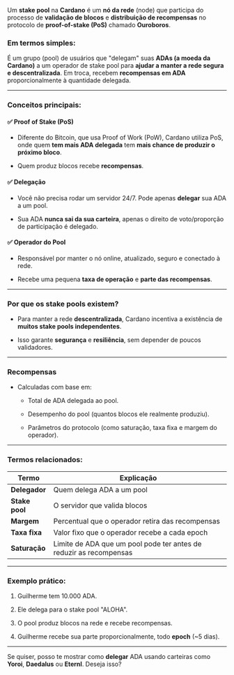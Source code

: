 Um **stake pool** na **Cardano** é um **nó da rede** (node) que participa do processo de **validação de blocos** e **distribuição de recompensas** no protocolo de **proof-of-stake (PoS)** chamado **Ouroboros**.

### Em termos simples:

É um grupo (pool) de usuários que "delegam" suas **ADAs (a moeda da Cardano)** a um operador de stake pool para **ajudar a manter a rede segura e descentralizada**. Em troca, recebem **recompensas em ADA** proporcionalmente à quantidade delegada.

---

### Conceitos principais:

#### ✅ **Proof of Stake (PoS)**

- Diferente do Bitcoin, que usa Proof of Work (PoW), Cardano utiliza PoS, onde quem **tem mais ADA delegada** tem **mais chance de produzir o próximo bloco**.
    
- Quem produz blocos recebe **recompensas**.
    

#### ✅ **Delegação**

- Você não precisa rodar um servidor 24/7. Pode apenas **delegar** sua ADA a um pool.
    
- Sua ADA **nunca sai da sua carteira**, apenas o direito de voto/proporção de participação é delegado.
    

#### ✅ **Operador do Pool**

- Responsável por manter o nó online, atualizado, seguro e conectado à rede.
    
- Recebe uma pequena **taxa de operação** e **parte das recompensas**.
    

---

### Por que os stake pools existem?

- Para manter a rede **descentralizada**, Cardano incentiva a existência de **muitos stake pools independentes**.
    
- Isso garante **segurança** e **resiliência**, sem depender de poucos validadores.
    

---

### Recompensas

- Calculadas com base em:
    
    - Total de ADA delegada ao pool.
        
    - Desempenho do pool (quantos blocos ele realmente produziu).
        
    - Parâmetros do protocolo (como saturação, taxa fixa e margem do operador).
        

---

### Termos relacionados:

|Termo|Explicação|
|---|---|
|**Delegador**|Quem delega ADA a um pool|
|**Stake pool**|O servidor que valida blocos|
|**Margem**|Percentual que o operador retira das recompensas|
|**Taxa fixa**|Valor fixo que o operador recebe a cada epoch|
|**Saturação**|Limite de ADA que um pool pode ter antes de reduzir as recompensas|

---

### Exemplo prático:

1. Guilherme tem 10.000 ADA.
    
2. Ele delega para o stake pool "ALOHA".
    
3. O pool produz blocos na rede e recebe recompensas.
    
4. Guilherme recebe sua parte proporcionalmente, todo **epoch** (~5 dias).
    

---

Se quiser, posso te mostrar como **delegar** ADA usando carteiras como **Yoroi**, **Daedalus** ou **Eternl**. Deseja isso?